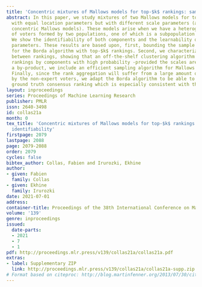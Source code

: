 ```yaml
---
title: 'Concentric mixtures of Mallows models for top-$k$ rankings: sampling and identifiability'
abstract: In this paper, we study mixtures of two Mallows models for top-$k$ rankings
  with equal location parameters but with different scale parameters (a mixture of
  concentric Mallows models). These models arise when we have a heterogeneous population
  of voters formed by two populations, one of which is a subpopulation of expert voters.
  We show the identifiability of both components and the learnability of their respective
  parameters. These results are based upon, first, bounding the sample complexity
  for the Borda algorithm with top-$k$ rankings. Second, we characterize the distances
  between rankings, showing that an off-the-shelf clustering algorithm separates the
  rankings by components with high probability -provided the scales are well-separated.As
  a by-product, we include an efficient sampling algorithm for Mallows top-$k$ rankings.
  Finally, since the rank aggregation will suffer from a large amount of noise introduced
  by the non-expert voters, we adapt the Borda algorithm to be able to recover the
  ground truth consensus ranking which is especially consistent with the expert rankings.
layout: inproceedings
series: Proceedings of Machine Learning Research
publisher: PMLR
issn: 2640-3498
id: collas21a
month: 0
tex_title: 'Concentric mixtures of Mallows models for top-$k$ rankings: sampling and
  identifiability'
firstpage: 2079
lastpage: 2088
page: 2079-2088
order: 2079
cycles: false
bibtex_author: Collas, Fabien and Irurozki, Ekhine
author:
- given: Fabien
  family: Collas
- given: Ekhine
  family: Irurozki
date: 2021-07-01
address:
container-title: Proceedings of the 38th International Conference on Machine Learning
volume: '139'
genre: inproceedings
issued:
  date-parts:
  - 2021
  - 7
  - 1
pdf: http://proceedings.mlr.press/v139/collas21a/collas21a.pdf
extras:
- label: Supplementary ZIP
  link: http://proceedings.mlr.press/v139/collas21a/collas21a-supp.zip
# Format based on citeproc: http://blog.martinfenner.org/2013/07/30/citeproc-yaml-for-bibliographies/
---
```

